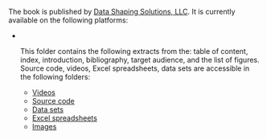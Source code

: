 The book is published by <a href="http://www.datashaping.com">Data Shaping Solutions, LLC</a>. It is currently available on the following platforms:

<ul> 
  <li><a hrefs="https://www.lulu.com/en/us/shop/vincent-granville/off-the-beaten-path-tutorial-stochastic-processes-and-simulations-volume-1/ebook/product-kqwz5e.html?page=1&pageSize=4
"></a></li>

This folder contains the following extracts from the: table of content, index, introduction, bibliography, target audience, and the list of figures. Source code, videos, Excel spreadsheets, data sets are accessible in the following folders: 

<ul>
  <li><a href="https://github.com/VincentGranville/Point-Processes/tree/main/Videos">Videos</a></li>
  <li><a href="https://github.com/VincentGranville/Point-Processes/tree/main/Source%20Code">Source code</a></li>
  <li><a href="https://github.com/VincentGranville/Point-Processes/tree/main/Data">Data sets</a></li>
  <li><a href="https://github.com/VincentGranville/Point-Processes/tree/main/Spreadsheets">Excel spreadsheets</a></li>
  <li><a href="https://github.com/VincentGranville/Point-Processes/tree/main/Images">Images</a></li>
</ul>

